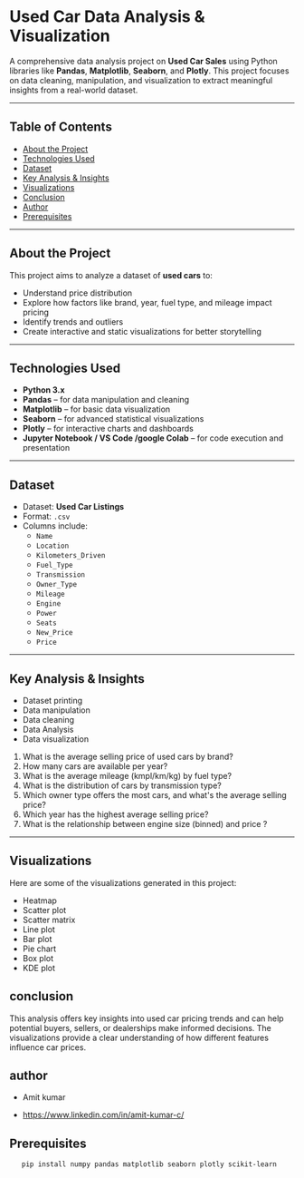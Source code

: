 
# Used Car Data Analysis & Visualization

A comprehensive data analysis project on **Used Car Sales** using Python libraries like **Pandas**, **Matplotlib**, **Seaborn**, and **Plotly**. This project focuses on data cleaning, manipulation, and visualization to extract meaningful insights from a real-world dataset.

---

## Table of Contents

- [About the Project](#about-the-project)
- [Technologies Used](#technologies-used)
- [Dataset](#dataset)
- [Key Analysis & Insights](#key-analysis--insights)
- [Visualizations](#visualizations)
- [Conclusion](#conclusion)
- [Author](#author)
- [Prerequisites](#Prerequisites)

---

## About the Project

This project aims to analyze a dataset of **used cars** to:
- Understand price distribution
- Explore how factors like brand, year, fuel type, and mileage impact pricing
- Identify trends and outliers
- Create interactive and static visualizations for better storytelling

---

## Technologies Used

- **Python 3.x**
- **Pandas** – for data manipulation and cleaning
- **Matplotlib** – for basic data visualization
- **Seaborn** – for advanced statistical visualizations
- **Plotly** – for interactive charts and dashboards
- **Jupyter Notebook / VS Code /google Colab** – for code execution and presentation

---

## Dataset

- Dataset: **Used Car Listings**
- Format: `.csv`
- Columns include:
  - `Name`
  - `Location`
  - `Kilometers_Driven`
  - `Fuel_Type `
  - `Transmission`
  - `Owner_Type`
  - `Mileage`
  - `Engine`
  - `Power`
  - `Seats`
  - `New_Price`
  - `Price`



---

## Key Analysis & Insights

- Dataset printing
- Data manipulation
- Data cleaning
- Data Analysis
- Data visualization

1. What is the average selling price of used cars by brand?
2. How many cars are available per year?
3. What is the average mileage (kmpl/km/kg) by fuel type?
4. What is the distribution of cars by transmission type?
5. Which owner type offers the most cars, and what's the average selling price?
6. Which year has the highest average selling price?
7. What is the relationship between engine size (binned) and price ?


---

## Visualizations

Here are some of the visualizations generated in this project:

- Heatmap
- Scatter plot
- Scatter matrix
- Line plot
- Bar plot
- Pie chart
- Box plot
- KDE plot

## conclusion

This analysis offers key insights into used car pricing trends and can help potential buyers, sellers, or dealerships make informed decisions. The visualizations provide a clear understanding of how different features influence car prices.

## author

- Amit kumar

- https://www.linkedin.com/in/amit-kumar-c/


## Prerequisites

```bash
   pip install numpy pandas matplotlib seaborn plotly scikit-learn


